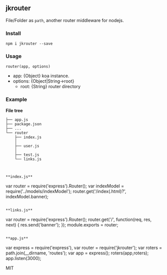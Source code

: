 ## jkrouter

File/Folder as `path`, another router middleware for nodejs.

### Install

    npm i jkrouter --save

### Usage

```
router(app, options)
```
- app: {Object} koa instance.
- options: {Object|String->root}
  - root: {String} router directory

### Example

**File tree**

```
├── app.js
├── package.json
├── ...
└── router
    ├── index.js
    │
    ├── user.js
    │
    ├── test.js
    └── links.js


```

```

**index.js**

```
var router = require('express').Router();
var indexModel = require('../models/indexModel');
router.get('/index(.html)?', indexModel.banner);
```

**links.js**

```
var router = require('express').Router();
router.get('/', function(req, res, next) {
  res.send('banner');
});
module.exports = router;
```

**app.js**

```
var express = require('express'),
var router = require('jkrouter');
var roters = path.join(__dirname, 'routes');
var app = express();
roters(app,roters);
app.listen(3000);



MIT
